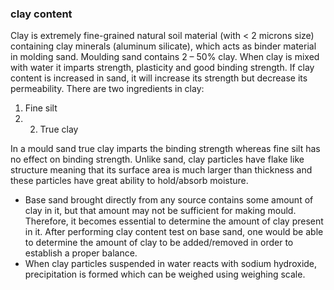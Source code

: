 ### clay content 
Clay is extremely fine-grained natural soil material (with < 2 microns size) containing clay minerals (aluminum silicate), which acts as binder material in molding sand. Moulding sand contains 2 – 50% clay. When clay is mixed with water it imparts strength, plasticity and good binding strength. 
If clay content is increased in sand, it will increase its strength but decrease its permeability. There are two ingredients in clay:
1. Fine silt     
2. 2.   True clay 

In a mould sand true clay imparts the binding strength whereas fine silt has no effect on binding strength. Unlike sand, clay particles have flake like structure meaning that its surface area is much larger than thickness and these particles have great ability to hold/absorb moisture. 
* Base sand brought directly from any source contains some amount of clay in it, but that amount may not be sufficient for making mould. Therefore, it becomes essential to determine the amount of clay present in it. After performing clay content test on base sand, one would be able to determine the amount of clay to be added/removed in order to establish a proper balance. 
* When clay particles suspended in water reacts with sodium hydroxide, precipitation is formed which can be weighed using weighing scale. 
